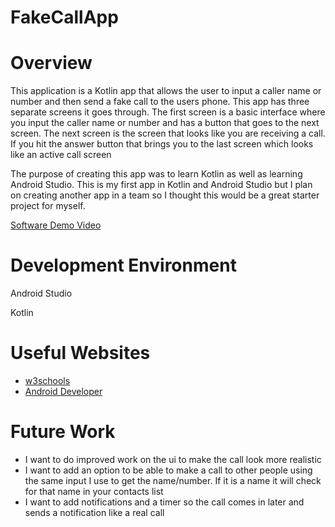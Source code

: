 # FakeCallApp
# Overview


This application is a Kotlin app that allows the user to input a caller name or number and then send a fake call to the users phone. This app has three separate screens it goes through. The first screen is a basic interface where you input the caller name or number and has a button that goes to the next screen. The next screen is the screen that looks like you are receiving a call. If you hit the answer button that brings you to the last screen which looks like an active call screen 


The purpose of creating this app was to learn Kotlin as well as learning Android Studio. This is my first app in Kotlin and Android Studio but I plan on creating another app in a team so I thought this would be a great starter project for myself.

[Software Demo Video](https://youtu.be/F4akRT67ITI)

# Development Environment

Android Studio

Kotlin

# Useful Websites

* [w3schools](https://www.w3schools.com/KOTLIN/index.php)
* [Android Developer](https://developer.android.com/guide/components/intents-filters)

# Future Work

* I want to do improved work on the ui to make the call look more realistic 
* I want to add an option to be able to make a call to other people using the same input I use to get the name/number. If it is a name it will check for that name in your contacts list
* I want to add notifications and a timer so the call comes in later and sends a notification like a real call
